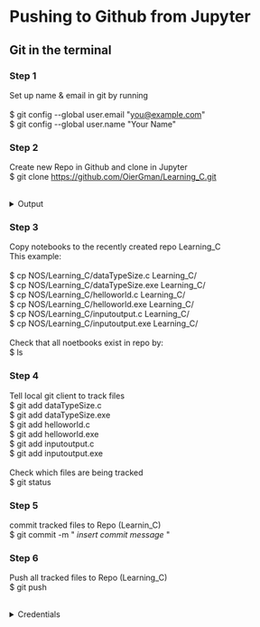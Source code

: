 # Pushing to Github from Jupyter

## Git in the terminal

### Step 1
Set up name & email in git by running <br />
<br />
$ git config --global user.email "you@example.com" <br />
$ git config --global user.name "Your Name"

### Step 2
Create new Repo in Github and clone in Jupyter <br />
$ git clone https://github.com/OierGman/Learning_C.git <br />
<br />
<details>
<summary>Output</summary>
<br>
Cloning into 'Learning_C'... <br />
warning: You appear to have cloned an empty repository.
</details>

### Step 3
Copy notebooks to the recently created repo Learning_C <br />
This example: <br />
<br />
$ cp NOS/Learning_C/dataTypeSize.c Learning_C/ <br />
$ cp NOS/Learning_C/dataTypeSize.exe Learning_C/ <br />
$ cp NOS/Learning_C/helloworld.c Learning_C/ <br />
$ cp NOS/Learning_C/helloworld.exe Learning_C/ <br />
$ cp NOS/Learning_C/inputoutput.c Learning_C/ <br />
$ cp NOS/Learning_C/inputoutput.exe Learning_C/ <br />
<br />
Check that all noetbooks exist in repo by: <br />
$ ls <br />

### Step 4
Tell local git client to track files <br />
$ git add dataTypeSize.c <br />
$ git add dataTypeSize.exe <br />
$ git add helloworld.c <br />
$ git add helloworld.exe <br />
$ git add inputoutput.c <br />
$ git add inputoutput.exe <br />
<br />
Check which files are being tracked <br />
$ git status <br />

### Step 5
commit tracked files to Repo (Learnin_C) <br />
$ git commit -m " *insert commit message* " <br />

### Step 6
Push all tracked files to Repo (Learning_C) <br />
$ git push <br />
<br />
<details>
<summary>Credentials</summary>
<br>
Username for 'https://github.com': OierGman <br />
### Support for password authentication was removed on August 13, 2021. <br />
Password for 'https://OierGman@github.com': <br />
Create access token: https://docs.github.com/en/authentication/keeping-your-account-and-data-secure/creating-a-personal-access-token
</details>
